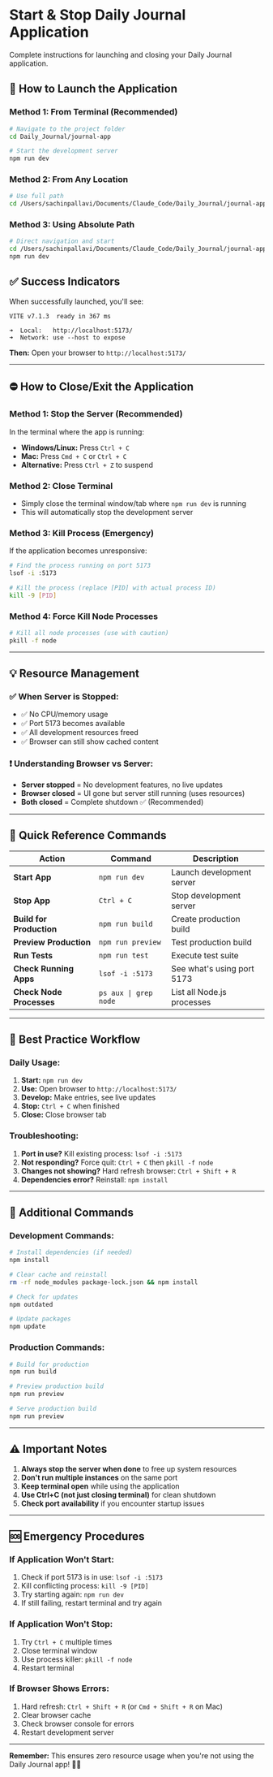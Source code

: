 # Start & Stop Daily Journal Application

Complete instructions for launching and closing your Daily Journal application.

## 🚀 How to Launch the Application

### Method 1: From Terminal (Recommended)
```bash
# Navigate to the project folder
cd Daily_Journal/journal-app

# Start the development server
npm run dev
```

### Method 2: From Any Location
```bash
# Use full path
cd /Users/sachinpallavi/Documents/Claude_Code/Daily_Journal/journal-app && npm run dev
```

### Method 3: Using Absolute Path
```bash
# Direct navigation and start
cd /Users/sachinpallavi/Documents/Claude_Code/Daily_Journal/journal-app
npm run dev
```

## ✅ Success Indicators

When successfully launched, you'll see:
```
VITE v7.1.3  ready in 367 ms

➜  Local:   http://localhost:5173/
➜  Network: use --host to expose
```

**Then:** Open your browser to `http://localhost:5173/`

---

## ⛔ How to Close/Exit the Application

### Method 1: Stop the Server (Recommended)
In the terminal where the app is running:
- **Windows/Linux:** Press `Ctrl + C`
- **Mac:** Press `Cmd + C` or `Ctrl + C`
- **Alternative:** Press `Ctrl + Z` to suspend

### Method 2: Close Terminal
- Simply close the terminal window/tab where `npm run dev` is running
- This will automatically stop the development server

### Method 3: Kill Process (Emergency)
If the application becomes unresponsive:
```bash
# Find the process running on port 5173
lsof -i :5173

# Kill the process (replace [PID] with actual process ID)
kill -9 [PID]
```

### Method 4: Force Kill Node Processes
```bash
# Kill all node processes (use with caution)
pkill -f node
```

---

## 💡 Resource Management

### ✅ When Server is Stopped:
- ✅ No CPU/memory usage
- ✅ Port 5173 becomes available
- ✅ All development resources freed
- ✅ Browser can still show cached content

### ❗ Understanding Browser vs Server:
- **Server stopped** = No development features, no live updates
- **Browser closed** = UI gone but server still running (uses resources)
- **Both closed** = Complete shutdown ✅ (Recommended)

---

## 📝 Quick Reference Commands

| Action | Command | Description |
|--------|---------|-------------|
| **Start App** | `npm run dev` | Launch development server |
| **Stop App** | `Ctrl + C` | Stop development server |
| **Build for Production** | `npm run build` | Create production build |
| **Preview Production** | `npm run preview` | Test production build |
| **Run Tests** | `npm run test` | Execute test suite |
| **Check Running Apps** | `lsof -i :5173` | See what's using port 5173 |
| **Check Node Processes** | `ps aux \| grep node` | List all Node.js processes |

---

## 🎯 Best Practice Workflow

### Daily Usage:
1. **Start:** `npm run dev`
2. **Use:** Open browser to `http://localhost:5173/`
3. **Develop:** Make entries, see live updates
4. **Stop:** `Ctrl + C` when finished
5. **Close:** Close browser tab

### Troubleshooting:
1. **Port in use?** Kill existing process: `lsof -i :5173`
2. **Not responding?** Force quit: `Ctrl + C` then `pkill -f node`
3. **Changes not showing?** Hard refresh browser: `Ctrl + Shift + R`
4. **Dependencies error?** Reinstall: `npm install`

---

## 🔧 Additional Commands

### Development Commands:
```bash
# Install dependencies (if needed)
npm install

# Clear cache and reinstall
rm -rf node_modules package-lock.json && npm install

# Check for updates
npm outdated

# Update packages
npm update
```

### Production Commands:
```bash
# Build for production
npm run build

# Preview production build
npm run preview

# Serve production build
npm run preview
```

---

## ⚠️ Important Notes

1. **Always stop the server when done** to free up system resources
2. **Don't run multiple instances** on the same port
3. **Keep terminal open** while using the application
4. **Use Ctrl+C (not just closing terminal)** for clean shutdown
5. **Check port availability** if you encounter startup issues

---

## 🆘 Emergency Procedures

### If Application Won't Start:
1. Check if port 5173 is in use: `lsof -i :5173`
2. Kill conflicting process: `kill -9 [PID]`
3. Try starting again: `npm run dev`
4. If still failing, restart terminal and try again

### If Application Won't Stop:
1. Try `Ctrl + C` multiple times
2. Close terminal window
3. Use process killer: `pkill -f node`
4. Restart terminal

### If Browser Shows Errors:
1. Hard refresh: `Ctrl + Shift + R` (or `Cmd + Shift + R` on Mac)
2. Clear browser cache
3. Check browser console for errors
4. Restart development server

---

**Remember:** This ensures zero resource usage when you're not using the Daily Journal app! 🚀✨